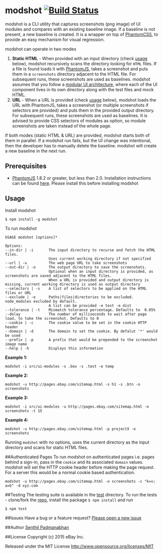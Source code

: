 # modshot [![Build Status](https://travis-ci.org/eBay/modshot.svg)](https://travis-ci.org/eBay/modshot)
modshot is a CLI utility that captures screenshots (png image) of UI modules and compares with an existing baseline image. If a baseline is not present, a new baseline is created. It is a wrapper on top of [PhantomCSS](https://github.com/Huddle/PhantomCSS), to provide an easy mechanism for visual regression. 

modshot can operate in two modes

1. **Static HTML** - When provided with an input directory (check [usage](#usage) below), modshot recursively scans the directory looking for `HTML` files. If a file is found loads it with [PhantomJS](http://phantomjs.org/), takes a screenshot and puts them in a `screenshots` directory adjacent to the HTML file. For subsequent runs, these screenshots are used as baselines. modshot assumes that you follow a [modular UI architecture](http://www.ebaytechblog.com/2014/10/02/dont-build-pages-build-modules/), where each of the UI component lives in its own directory along with the test files and mock HTML. 
2. **URL** - When a URL is provided (check [usage](#usage) below), modshot loads the URL with PhantomJS, takes a screenshot (or multiple screenshots if selectors are provided) and puts them in the provided output directory. For subsequent runs, these screenshots are used as baselines. It is advised to provide CSS selectors of modules as option, so module screenshots are taken instead of the whole page.

If both modes (static HTML & URL) are provided, modshot starts both of them in parallel. If a modshot run fails, but the UI change was intentional, then the developer has to manually delete the baseline. modshot will create a new baseline in the next run.

## Prerequisites
* [PhantomJS](http://phantomjs.org/) 1.8.2 or greater, but less than 2.0. Installation instructions can be found [here](http://phantomjs.org/download.html). Please install this before installing modshot
 
## Usage
Install modshot
```
$ npm install -g modshot
```
To run modshot
```
USAGE modshot [options]*

Options:
--in-dir | -i       The input directory to recurse and fetch the HTML files. 
                    Uses current working directory if not specified
--url | -u          The web page URL to take screenshots
--out-dir | -o      The output directory to save the screenshots. 
                    Optional when an input directory is provided, as screenshots are saved adjacent to the HTML files.
                    When a URL is provided and output directory is missing, current working directory is used as output directory
--selectors | -s    A list of selectors to be applied on the HTML files or URL
--exclude | -e      Paths|files|directories to be excluded. node_modules excluded by default.
                    A list can be provided -e test -e dist
--tolerance | -t    Mismatch tolerance percentage. Defaults to  0.05%
--delay             The number of milliseconds to wait after page load, to take the screenshot. Defaults to 0
--cookie | -c       The cookie value to be set in the cookie HTTP header
--domain | -d       The domain to set the cookie. By defalut '*' would be used
--prefix | -p       A prefix that would be prepended to the screenshot image name
--help | -h         Displays this information
```
**Example 1:**
```
modshot -i src/ui-modules -s .box -s .test -e temp
```
**Example 2:**
```
modshot -u http://pages.ebay.com/sitemap.html -s h1 -s .btn -o screenshots
```
**Example 3:**
```
modshot -i src/ui-modules -u http://pages.ebay.com/sitemap.html -o screenshots -t 15
```
**Example 4:**
```
modshot -u http://pages.ebay.com/sitemap.html -p projectX -o screenshots
```
Running `modshot` with no options, uses the current directory as the input directory and scans for static HTML files.

##Authenticated Pages
To run modshot on authenticated pages i.e. pages behind a sign-in, pass in the `cookie` and its associated `domain` values. modshot will set the HTTP cookie header before making the page request. For a server this would be a normal cookie based authentication.
```
modshot -u http://pages.ebay.com/sitemap.html -o screenshots -c "k=v; a=b" -d xyz.com
```

##Testing
The testing suite is available in the [test](https://github.com/eBay/modshot/tree/master/test) directory. To run the tests - clone/fork the [repo](https://github.com/eBay/modshot), 
install the package `$ npm install` and run
```
$ npm test
```

##Issues
Have a bug or a feature request? [Please open a new issue](https://github.com/eBay/modshot/issues)

##Author
[Senthil Padmanabhan](http://senthilp.com/)

##License 
Copyright (c) 2015 eBay Inc.

Released under the MIT License
http://www.opensource.org/licenses/MIT
